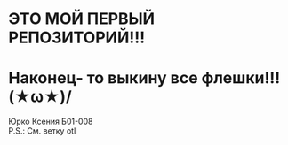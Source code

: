 # ЭТО МОЙ ПЕРВЫЙ РЕПОЗИТОРИЙ!!!
# Наконец- то выкину все флешки!!! 	\(★ω★)/
Юрко Ксения Б01-008\
P.S.: См. ветку otl
